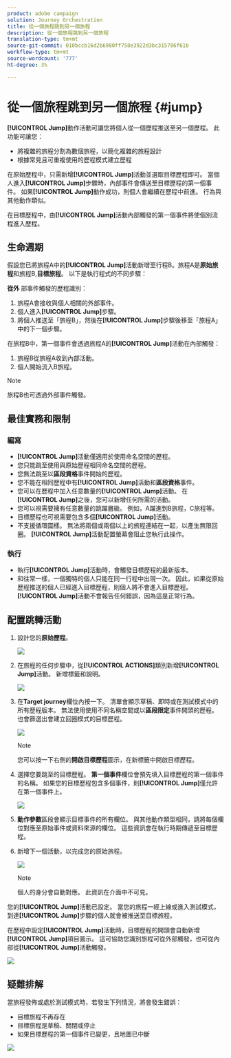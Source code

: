 ```yaml
---
product: adobe campaign
solution: Journey Orchestration
title: 從一個旅程跳到另一個旅程
description: 從一個旅程跳到另一個旅程
translation-type: tm+mt
source-git-commit: 010bccb16d2b6980ff758e3922d3bc315706f61b
workflow-type: tm+mt
source-wordcount: '777'
ht-degree: 3%

---
```



# 從一個旅程跳到另一個旅程 {#jump}

**[!UICONTROL Jump]**&#x200B;動作活動可讓您將個人從一個歷程推送至另一個歷程。 此功能可讓您：

* 將複雜的旅程分割為數個旅程，以簡化複雜的旅程設計
* 根據常見且可重複使用的歷程模式建立歷程

在原始歷程中，只需新增&#x200B;**[!UICONTROL Jump]**&#x200B;活動並選取目標歷程即可。 當個人進入&#x200B;**[!UICONTROL Jump]**&#x200B;步驟時，內部事件會傳送至目標歷程的第一個事件。 如果&#x200B;**[!UICONTROL Jump]**&#x200B;動作成功，則個人會繼續在歷程中前進。 行為與其他動作類似。

在目標歷程中，由&#x200B;**[!UICONTROL Jump]**&#x200B;活動內部觸發的第一個事件將使個別流程進入歷程。

## 生命週期

假設您已將旅程A中的&#x200B;**[!UICONTROL Jump]**&#x200B;活動新增至行程B。旅程A是&#x200B;**原始旅程**&#x200B;和旅程B,**目標旅程**。
以下是執行程式的不同步驟：

**從外** 部事件觸發的歷程識別：

1. 旅程A會接收與個人相關的外部事件。
1. 個人進入&#x200B;**[!UICONTROL Jump]**&#x200B;步驟。
1. 將個人推送至「旅程B」，然後在&#x200B;**[!UICONTROL Jump]**&#x200B;步驟後移至「旅程A」中的下一個步驟。

在旅程B中，第一個事件會透過旅程A的&#x200B;**[!UICONTROL Jump]**&#x200B;活動在內部觸發：

1. 旅程B從旅程A收到內部活動。
1. 個人開始流入B旅程。

>[!NOTE]
>
>旅程B也可透過外部事件觸發。

## 最佳實務和限制

### 編寫

* **[!UICONTROL Jump]**&#x200B;活動僅適用於使用命名空間的歷程。
* 您只能跳至使用與原始歷程相同命名空間的歷程。
* 您無法跳至以&#x200B;**區段資格**&#x200B;事件開始的歷程。
* 您不能在相同歷程中有&#x200B;**[!UICONTROL Jump]**&#x200B;活動和&#x200B;**區段資格**&#x200B;事件。
* 您可以在歷程中加入任意數量的&#x200B;**[!UICONTROL Jump]**&#x200B;活動。 在&#x200B;**[!UICONTROL Jump]**&#x200B;之後，您可以新增任何所需的活動。
* 您可以視需要擁有任意數量的跳躍層級。 例如，A躍進到B旅程，C旅程等。
* 目標歷程也可視需要包含多個&#x200B;**[!UICONTROL Jump]**&#x200B;活動。
* 不支援循環圖樣。 無法將兩個或兩個以上的旅程連結在一起，以產生無限回圈。 **[!UICONTROL Jump]**&#x200B;活動配置螢幕會阻止您執行此操作。

### 執行

* 執行&#x200B;**[!UICONTROL Jump]**&#x200B;活動時，會觸發目標歷程的最新版本。
* 和往常一樣，一個獨特的個人只能在同一行程中出現一次。 因此，如果從原始歷程推送的個人已經進入目標歷程，則個人將不會進入目標歷程。 **[!UICONTROL Jump]**&#x200B;活動不會報告任何錯誤，因為這是正常行為。

## 配置跳轉活動

1. 設計您的&#x200B;**原始歷程**。

   ![](../assets/jump1.png)

1. 在旅程的任何步驟中，從&#x200B;**[!UICONTROL ACTIONS]**&#x200B;類別新增&#x200B;**[!UICONTROL Jump]**&#x200B;活動。 新增標籤和說明。

   ![](../assets/jump2.png)

1. 在&#x200B;**Target journey**欄位內按一下。
清單會顯示草稿、即時或在測試模式中的所有歷程版本。 無法使用使用不同名稱空間或以**區段限定**&#x200B;事件開頭的歷程。 也會篩選出會建立回圈模式的目標歷程。

   ![](../assets/jump3.png)

   >[!NOTE]
   >
   >您可以按一下右側的&#x200B;**開啟目標歷程**&#x200B;圖示，在新標籤中開啟目標歷程。

1. 選擇您要跳至的目標歷程。
**第一個事件**&#x200B;欄位會預先填入目標歷程的第一個事件的名稱。 如果您的目標歷程包含多個事件，則&#x200B;**[!UICONTROL Jump]**&#x200B;僅允許在第一個事件上。

   ![](../assets/jump4.png)

1. **動作參數**&#x200B;區段會顯示目標事件的所有欄位。 與其他動作類型相同，請將每個欄位對應至原始事件或資料來源的欄位。 這些資訊會在執行時期傳遞至目標歷程。
1. 新增下一個活動，以完成您的原始旅程。

   ![](../assets/jump5.png)


   >[!NOTE]
   >
   >個人的身分會自動對應。 此資訊在介面中不可見。

您的&#x200B;**[!UICONTROL Jump]**&#x200B;活動已設定。 當您的旅程一經上線或進入測試模式，到達&#x200B;**[!UICONTROL Jump]**&#x200B;步驟的個人就會被推送至目標旅程。

在歷程中設定&#x200B;**[!UICONTROL Jump]**&#x200B;活動時，目標歷程的開頭會自動新增&#x200B;**[!UICONTROL Jump]**&#x200B;項目圖示。 這可協助您識別旅程可從外部觸發，也可從內部從&#x200B;**[!UICONTROL Jump]**&#x200B;活動觸發。

![](../assets/jump7.png)

## 疑難排解

當旅程發佈或處於測試模式時，若發生下列情況，將會發生錯誤：
* 目標旅程不再存在
* 目標旅程是草稿、關閉或停止
* 如果目標歷程的第一個事件已變更，且地圖已中斷

![](../assets/jump6.png)
